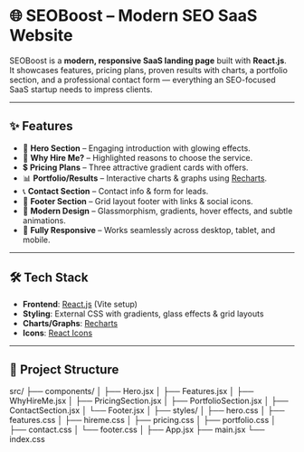 # 🌐 SEOBoost – Modern SEO SaaS Website  

SEOBoost is a **modern, responsive SaaS landing page** built with **React.js**.  
It showcases features, pricing plans, proven results with charts, a portfolio section, and a professional contact form — everything an SEO-focused SaaS startup needs to impress clients.  

---

## ✨ Features  

- 🎯 **Hero Section** – Engaging introduction with glowing effects.  
- 💼 **Why Hire Me?** – Highlighted reasons to choose the service.  
- 💲 **Pricing Plans** – Three attractive gradient cards with offers.  
- 📊 **Portfolio/Results** – Interactive charts & graphs using [Recharts](https://recharts.org/).  
- 📞 **Contact Section** – Contact info & form for leads.  
- 📌 **Footer Section** – Grid layout footer with links & social icons.  
- 🌈 **Modern Design** – Glassmorphism, gradients, hover effects, and subtle animations.  
- 📱 **Fully Responsive** – Works seamlessly across desktop, tablet, and mobile.  

---

## 🛠️ Tech Stack  

- **Frontend**: [React.js](https://react.dev/) (Vite setup)  
- **Styling**: External CSS with gradients, glass effects & grid layouts  
- **Charts/Graphs**: [Recharts](https://recharts.org/)  
- **Icons**: [React Icons](https://react-icons.github.io/react-icons/)  

---

## 📂 Project Structure  
src/
├── components/
│ ├── Hero.jsx
│ ├── Features.jsx
│ ├── WhyHireMe.jsx
│ ├── PricingSection.jsx
│ ├── PortfolioSection.jsx
│ ├── ContactSection.jsx
│ └── Footer.jsx
│
├── styles/
│ ├── hero.css
│ ├── features.css
│ ├── hireme.css
│ ├── pricing.css
│ ├── portfolio.css
│ ├── contact.css
│ └── footer.css
│
├── App.jsx
├── main.jsx
└── index.css

